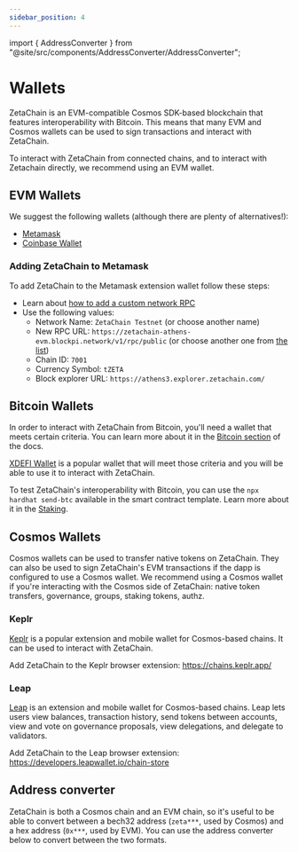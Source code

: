 ```yaml
---
sidebar_position: 4
---
```


import { AddressConverter } from
"@site/src/components/AddressConverter/AddressConverter";

# Wallets

ZetaChain is an EVM-compatible Cosmos SDK-based blockchain that features
interoperability with Bitcoin. This means that many EVM and Cosmos wallets can
be used to sign transactions and interact with ZetaChain.

To interact with ZetaChain from connected chains, and to interact with Zetachain
directly, we recommend using an EVM wallet.

## EVM Wallets

We suggest the following wallets (although there are plenty of alternatives!):

- [Metamask](https://metamask.io)
- [Coinbase Wallet](https://www.coinbase.com/wallet)

### Adding ZetaChain to Metamask

To add ZetaChain to the Metamask extension wallet follow these steps:

- Learn about
  [how to add a custom network RPC](https://support.metamask.io/hc/en-us/articles/360043227612-How-to-add-a-custom-network-RPC)
- Use the following values:
  - Network Name: `ZetaChain Testnet` (or choose another name)
  - New RPC URL: `https://zetachain-athens-evm.blockpi.network/v1/rpc/public`
    (or choose another one from
    [the list](https://www.zetachain.com/docs/reference/api/))
  - Chain ID: `7001`
  - Currency Symbol: `tZETA`
  - Block explorer URL: `https://athens3.explorer.zetachain.com/`

## Bitcoin Wallets

In order to interact with ZetaChain from Bitcoin, you'll need a wallet that
meets certain criteria. You can learn more about it in the
[Bitcoin section](/developers/omnichain/bitcoin/) of the docs.

[XDEFI Wallet](https://xdefi.io) is a popular wallet that will meet those
criteria and you will be able to use it to interact with ZetaChain.

To test ZetaChain's interoperability with Bitcoin, you can use the
`npx hardhat send-btc` available in the smart contract template. Learn more
about it in the [Staking](/developers/omnichain/tutorials/staking).

## Cosmos Wallets

Cosmos wallets can be used to transfer native tokens on ZetaChain. They can also
be used to sign ZetaChain's EVM transactions if the dapp is configured to use a
Cosmos wallet. We recommend using a Cosmos wallet if you're interacting with the
Cosmos side of ZetaChain: native token transfers, governance, groups, staking
tokens, authz.

### Keplr

[Keplr](https://keplr.app/) is a popular extension and mobile wallet for
Cosmos-based chains. It can be used to interact with ZetaChain.

Add ZetaChain to the Keplr browser extension: https://chains.keplr.app/

### Leap

[Leap](https://www.leapwallet.io/) is an extension and mobile wallet for
Cosmos-based chains. Leap lets users view balances, transaction history, send
tokens between accounts, view and vote on governance proposals, view
delegations, and delegate to validators.

Add ZetaChain to the Leap browser extension:
https://developers.leapwallet.io/chain-store

## Address converter

ZetaChain is both a Cosmos chain and an EVM chain, so it's useful to be able to
convert between a bech32 address (`zeta***`, used by Cosmos) and a hex address
(`0x***`, used by EVM). You can use the address converter below to convert
between the two formats.

<AddressConverter />
